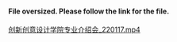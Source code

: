 #### File oversized. Please follow the link for the file. 
[创新创意设计学院专业介绍会_220117.mp4](https://malaysia.chengwei.design:39393/nextcloud/index.php/s/SkAwHGCNHcc5Amw)